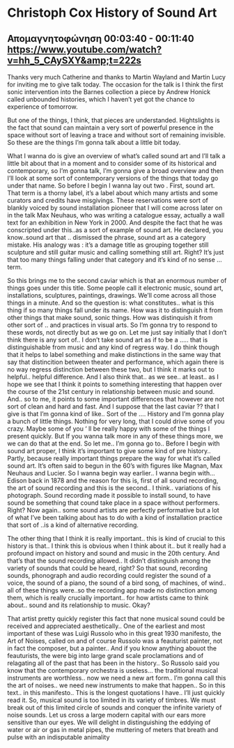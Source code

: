 # Christoph Cox History of Sound Art
## Απομαγνητοφώνηση 00:03:40 - 00:11:40 https://www.youtube.com/watch?v=hh_5_CAySXY&amp;t=222s

Thanks very much Catherine and thanks to Martin Wayland and Martin Lucy for inviting me to give talk today. The occasion for the talk is I think the first sonic intervention into the Barnes collection a piece by Andrew Honick called unbounded histories, which I haven’t yet got the chance to experience of tomorrow. 

But one of the things, I think, that pieces are understanded. Hightslights is the fact that sound can maintain a very sort of powerful presence in the space without sort of leaving a trace and without sort of remaining invisible.  So these are the things I’m gonna talk about a little bit today.  

What I wanna do is give an overview of what’s called sound art and I’ll talk a little bit about that in a moment and to consider some of its historical and contemporary, so I’m gonna talk, I’m gonna give a broad overview and then I’ll look at some sort of contemporary versions of the things that today go under that name. So before I begin I wanna lay out two     . First, sound art. That term is a thorny label, it’s a label about which many artists and some curators and credits   have misgivings. These reservations were sort of blankly  voiced   by sound installation pioneer that I will come across later on in the talk Max Neuhaus, who was writing a catalogue essay, actually a wall text for an exhibition in New York in 2000. And despite the fact that he was conscripted under this..as a sort of example of sound art. He declared, you know..sound art that .. dismissed the phrase, sound art as a category mistake. His analogy was : it’s a damage title as grouping together still sculpture and still guitar music and calling something still art. Right? It’s just that too many things falling under that category and it’s kind of no sense … term.   

So this brings me to the second caviar which is that an enormous number of things goes under this title. Some people call it electronic music, sound art, installations, sculptures, paintings, drawings. We’ll come across all those things in a minute. And so the question is: what constitutes.. what is this thing if so many things fall under its name. How was it to distinguish it from other things that make sound, sonic things. How was distinquish it from other sort of .. and practices in visual arts. So I’m gonna try to respond to these words, not directly but as we go on. Let me just say initially that I don’t think there is any sort of.. I don’t take sound art as if to be a ….. that is distinguishable from music and any kind of regress  way. I do think though that it helps to label something and make distinctions in the same way that say that  distincition between theater and performance, which again there is no way regress distinction between these two, but I think it marks out to helpful.. helpful difference. And I also think that.. as we see.. at least.. as I hope we see that I think it points to something interesting that happen over the course of the 21st century in relationship between music and sound. And.. so to me, it points to some important differences that however are not sort of clean and hard and fast. And I suppose that the last caviar ?? that I give is that I’m gonna kind of like.. Sort of the …. History and I’m gonna play a bunch of little things. Nothing for very long, that I could drive some of you crazy. Maybe some of you ‘ ll be really happy with some of the things I present quickly. But If you wanna talk more in any of these things more, we we can do that at the end. So let me.. I’m gonna go to.. Before I begin with sound art proper, I think it’s important to give some kind of pre history.. Partly, because really important things prepare the way for what it’s called sound art. It’s often said to begun in the 60’s with figures like Magnan, Max Neuhaus and Lucier. So I wanna begin way earlier.. I wanna begin with… Edison back in 1878 and the reason for this is, first of all sound recording, the art of sound recording and this is the second.. I think.. variations of his photograph. Sound recording made it possible to install sound, to have sound be something that cound take place in a space without performers. Right? Now again.. some sound artists are perfectly performative but a lot of what I’ve been talking about has to do with a kind of installation practice that sort of ..is a kind of alternative recording.  

The other thing that I think it is really important.. this is kind of crucial to this history is that.. I think this is obvious when I think about it.. but it really had a profound impact on history and sound and music in the 20th century. And that’s that the sound recording allowed.. It didn’t distinguish among the variety of sounds that could be heard, right? So that sound, recording sounds, phonograph and audio recording could register the sound of a voice, the sound of a piano, the sound of a bird song, of machines, of wind.. all of these things were..so the recording app made no distinction among them, which is really crucially important.. for how artists came to think about.. sound and its relationship to music. Okay?  

That artist pretty quickly register this fact that none musical sound could be received and appreciated aesthetically.. One of the earliest and most important of these was Luigi Russolo who in this great 1930 manifesto, the Art of Noises, called on and of course Russolo was a feauturist painter, not in fact the composer, but a painter.. And if you know anything abouot the feauturists, the were big into large grand scale proclamations and of relagating all of the past that has been in the history.. So Russolo said you know that the contemporary orchestra is useless… the traditional musical instruments are worthless.. now we need a new art form.. I’m gonna call this the art of noises.. we need new instruments to make that happen.. So in this text.. in this manifesto.. This is the longest quotations I have.. I’ll just quickly read it. So, musical sound is too limited in its variety of timbres. We must break out of this limited circle of sounds and conquer the infinite variety of noise sounds. Let us cross a large modern capital with our ears more sensitive than our eyes. We will delight in distinguishing the eddying of water or air or gas in metal pipes, the muttering of meters that breath and pulse with an indisputable animality
